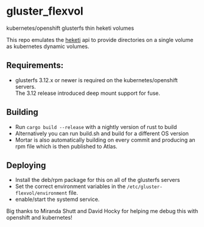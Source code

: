 # gluster_flexvol
kubernetes/openshift glusterfs thin heketi volumes

This repo emulates the [heketi](https://github.com/heketi/heketi/wiki/API) api
to provide directories on a single volume as kubernetes dynamic volumes.

## Requirements:
* glusterfs 3.12.x or newer is required on the kubernetes/openshift servers.  
The 3.12 release introduced deep mount support for fuse.

## Building
* Run `cargo build --release` with a nightly version of rust to build
* Alternatively you can run build.sh and build for a different OS version
* Mortar is also automatically building on every commit and producing 
an rpm file which is then published to Atlas.

## Deploying
* Install the deb/rpm package for this on all of the glusterfs servers 
* Set the correct environment variables in the 
`/etc/gluster-flexvol/environment` file.
* enable/start the systemd service.

Big thanks to Miranda Shutt and David Hocky for helping me debug this
with openshift and kubernetes!  

